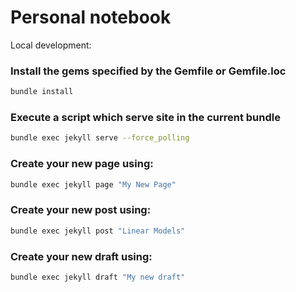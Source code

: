 # Personal notebook


Local development:
### Install the gems specified by the Gemfile or Gemfile.loc
```bash 
bundle install
```

### Execute a script which serve site in the current bundle
```bash
bundle exec jekyll serve --force_polling
```

### Create your new page using:
```bash
bundle exec jekyll page "My New Page"
```

### Create your new post using:
```bash
bundle exec jekyll post "Linear Models"
```

### Create your new draft using:
```bash
bundle exec jekyll draft "My new draft"
```
